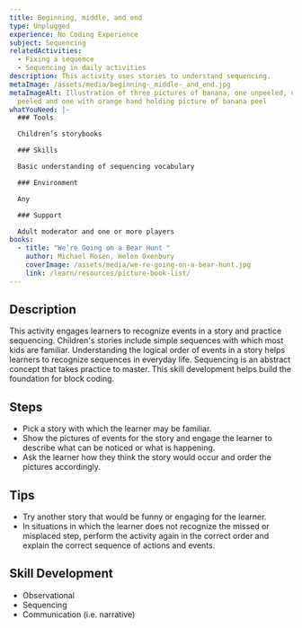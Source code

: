 ```yaml
---
title: Beginning, middle, and end
type: Unplugged
experience: No Coding Experience
subject: Sequencing
relatedActivities:
  - Fixing a sequence
  - Sequencing in daily activities
description: This activity uses stories to understand sequencing.
metaImage: /assets/media/beginning-_middle-_and_end.jpg
metaImageAlt: Illustration of three pictures of banana, one unpeeled, one half
  peeled and one with orange hand holding picture of banana peel
whatYouNeed: |-
  ### Tools

  Children’s storybooks

  ### Skills

  Basic understanding of sequencing vocabulary

  ### Environment

  Any

  ### Support

  Adult moderator and one or more players
books:
  - title: "We’re Going on a Bear Hunt "
    author: Michael Rosen, Helen Oxenbury
    coverImage: /assets/media/we-re-going-on-a-bear-hunt.jpg
    link: /learn/resources/picture-book-list/
---
```

## Description

This activity engages learners to recognize events in a story and practice sequencing. Children's stories include simple sequences with which most kids are familiar. Understanding the logical order of events in a story helps learners to recognize sequences in everyday life. Sequencing is an abstract concept that takes practice to master. This skill development helps build the foundation for block coding.

## Steps

* Pick a story with which the learner may be familiar.
* Show the pictures of events for the story and engage the learner to describe what can be noticed or what is happening.
* Ask the learner how they think the story would occur and order the pictures accordingly.

## Tips

* Try another story that would be funny or engaging for the learner.
* In situations in which the learner does not recognize the missed or misplaced step, perform the activity again in the correct order and explain the correct sequence of actions and events.

## Skill Development

* Observational
* Sequencing
* Communication (i.e. narrative)